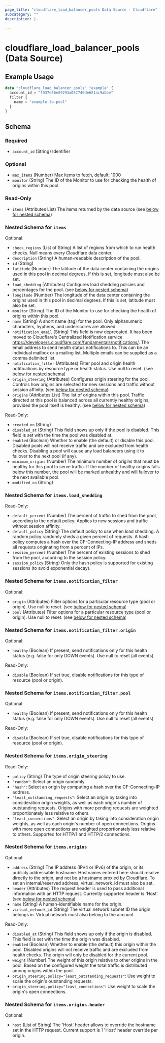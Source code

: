 ```yaml
---
page_title: "cloudflare_load_balancer_pools Data Source - Cloudflare"
subcategory: ""
description: |-
  
---
```


# cloudflare_load_balancer_pools (Data Source)



## Example Usage

```terraform
data "cloudflare_load_balancer_pools" "example" {
  account_id = "f037e56e89293a057740de681ac9abbe"
  filter {
    name = "example-lb-pool"
  }
}
```
<!-- schema generated by tfplugindocs -->
## Schema

### Required

- `account_id` (String) Identifier

### Optional

- `max_items` (Number) Max items to fetch, default: 1000
- `monitor` (String) The ID of the Monitor to use for checking the health of origins within this pool.

### Read-Only

- `items` (Attributes List) The items returned by the data source (see [below for nested schema](#nestedatt--items))

<a id="nestedatt--items"></a>
### Nested Schema for `items`

Optional:

- `check_regions` (List of String) A list of regions from which to run health checks. Null means every Cloudflare data center.
- `description` (String) A human-readable description of the pool.
- `id` (String)
- `latitude` (Number) The latitude of the data center containing the origins used in this pool in decimal degrees. If this is set, longitude must also be set.
- `load_shedding` (Attributes) Configures load shedding policies and percentages for the pool. (see [below for nested schema](#nestedatt--items--load_shedding))
- `longitude` (Number) The longitude of the data center containing the origins used in this pool in decimal degrees. If this is set, latitude must also be set.
- `monitor` (String) The ID of the Monitor to use for checking the health of origins within this pool.
- `name` (String) A short name (tag) for the pool. Only alphanumeric characters, hyphens, and underscores are allowed.
- `notification_email` (String) This field is now deprecated. It has been moved to Cloudflare's Centralized Notification service https://developers.cloudflare.com/fundamentals/notifications/. The email address to send health status notifications to. This can be an individual mailbox or a mailing list. Multiple emails can be supplied as a comma delimited list.
- `notification_filter` (Attributes) Filter pool and origin health notifications by resource type or health status. Use null to reset. (see [below for nested schema](#nestedatt--items--notification_filter))
- `origin_steering` (Attributes) Configures origin steering for the pool. Controls how origins are selected for new sessions and traffic without session affinity. (see [below for nested schema](#nestedatt--items--origin_steering))
- `origins` (Attributes List) The list of origins within this pool. Traffic directed at this pool is balanced across all currently healthy origins, provided the pool itself is healthy. (see [below for nested schema](#nestedatt--items--origins))

Read-Only:

- `created_on` (String)
- `disabled_at` (String) This field shows up only if the pool is disabled. This field is set with the time the pool was disabled at.
- `enabled` (Boolean) Whether to enable (the default) or disable this pool. Disabled pools will not receive traffic and are excluded from health checks. Disabling a pool will cause any load balancers using it to failover to the next pool (if any).
- `minimum_origins` (Number) The minimum number of origins that must be healthy for this pool to serve traffic. If the number of healthy origins falls below this number, the pool will be marked unhealthy and will failover to the next available pool.
- `modified_on` (String)

<a id="nestedatt--items--load_shedding"></a>
### Nested Schema for `items.load_shedding`

Read-Only:

- `default_percent` (Number) The percent of traffic to shed from the pool, according to the default policy. Applies to new sessions and traffic without session affinity.
- `default_policy` (String) The default policy to use when load shedding. A random policy randomly sheds a given percent of requests. A hash policy computes a hash over the CF-Connecting-IP address and sheds all requests originating from a percent of IPs.
- `session_percent` (Number) The percent of existing sessions to shed from the pool, according to the session policy.
- `session_policy` (String) Only the hash policy is supported for existing sessions (to avoid exponential decay).


<a id="nestedatt--items--notification_filter"></a>
### Nested Schema for `items.notification_filter`

Optional:

- `origin` (Attributes) Filter options for a particular resource type (pool or origin). Use null to reset. (see [below for nested schema](#nestedatt--items--notification_filter--origin))
- `pool` (Attributes) Filter options for a particular resource type (pool or origin). Use null to reset. (see [below for nested schema](#nestedatt--items--notification_filter--pool))

<a id="nestedatt--items--notification_filter--origin"></a>
### Nested Schema for `items.notification_filter.origin`

Optional:

- `healthy` (Boolean) If present, send notifications only for this health status (e.g. false for only DOWN events). Use null to reset (all events).

Read-Only:

- `disable` (Boolean) If set true, disable notifications for this type of resource (pool or origin).


<a id="nestedatt--items--notification_filter--pool"></a>
### Nested Schema for `items.notification_filter.pool`

Optional:

- `healthy` (Boolean) If present, send notifications only for this health status (e.g. false for only DOWN events). Use null to reset (all events).

Read-Only:

- `disable` (Boolean) If set true, disable notifications for this type of resource (pool or origin).



<a id="nestedatt--items--origin_steering"></a>
### Nested Schema for `items.origin_steering`

Read-Only:

- `policy` (String) The type of origin steering policy to use.
- `"random"`: Select an origin randomly.
- `"hash"`: Select an origin by computing a hash over the CF-Connecting-IP address.
- `"least_outstanding_requests"`: Select an origin by taking into consideration origin weights, as well as each origin's number of outstanding requests. Origins with more pending requests are weighted proportionately less relative to others.
- `"least_connections"`: Select an origin by taking into consideration origin weights, as well as each origin's number of open connections. Origins with more open connections are weighted proportionately less relative to others. Supported for HTTP/1 and HTTP/2 connections.


<a id="nestedatt--items--origins"></a>
### Nested Schema for `items.origins`

Optional:

- `address` (String) The IP address (IPv4 or IPv6) of the origin, or its publicly addressable hostname. Hostnames entered here should resolve directly to the origin, and not be a hostname proxied by Cloudflare. To set an internal/reserved address, virtual_network_id must also be set.
- `header` (Attributes) The request header is used to pass additional information with an HTTP request. Currently supported header is 'Host'. (see [below for nested schema](#nestedatt--items--origins--header))
- `name` (String) A human-identifiable name for the origin.
- `virtual_network_id` (String) The virtual network subnet ID the origin belongs in. Virtual network must also belong to the account.

Read-Only:

- `disabled_at` (String) This field shows up only if the origin is disabled. This field is set with the time the origin was disabled.
- `enabled` (Boolean) Whether to enable (the default) this origin within the pool. Disabled origins will not receive traffic and are excluded from health checks. The origin will only be disabled for the current pool.
- `weight` (Number) The weight of this origin relative to other origins in the pool. Based on the configured weight the total traffic is distributed among origins within the pool.
- `origin_steering.policy="least_outstanding_requests"`: Use weight to scale the origin's outstanding requests.
- `origin_steering.policy="least_connections"`: Use weight to scale the origin's open connections.

<a id="nestedatt--items--origins--header"></a>
### Nested Schema for `items.origins.header`

Optional:

- `host` (List of String) The 'Host' header allows to override the hostname set in the HTTP request. Current support is 1 'Host' header override per origin.


